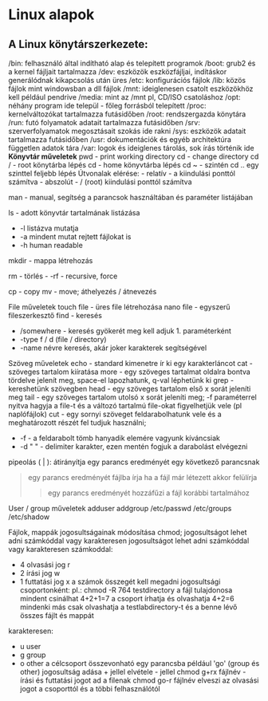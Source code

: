 # Linux alapok

## A Linux könytárszerkezete:

/bin: felhasználó által indítható alap és telepített programok 
/boot: grub2 és a kernel fájljait tartalmazza 
/dev: eszközök eszközfájljai, indításkor generálódnak kikapcsolás után üres 
/etc: konfigurációs fájlok 
/lib: közös fájlok mint windowsban a dll fájlok 
/mnt: ideiglenesen csatolt eszközökhöz kell például pendrive 
/media: mint az /mnt pl, CD/ISO csatoláshoz 
/opt: néhány program ide települ - főleg forrásból telepített 
/proc: kernelváltozókat tartalmazza futásidőben 
/root: rendszergazda könytára 
/run: futó folyamatok adatait tartalmazza futásidőben 
/srv: szerverfolyamatok megosztásait szokás ide rakni 
/sys: eszközök adatait tartalmazza futásidőben 
/usr: dokumentációk és egyéb architektúra független adatok tára 
/var: logok és ideiglenes tárolás, sok írás történik ide 
**Könyvtár műveletek**
pwd - print working directory 
cd - change directory 
cd / - root könytárba lépés 
cd - home könyvtárba lépés 
cd ~ - szintén 
cd .. egy szinttel feljebb lépés 
Útvonalak elérése: - relatív - a kiindulási ponttól számítva - abszolút - / (root) kiindulási ponttól számítva 

man - manual, segítség a parancsok használtában és paraméter listájában

ls - adott könyvtár tartalmának listázása
- -l listázva mutatja
- -a mindent mutat rejtett fájlokat is
- -h human readable

mkdir - mappa létrehozás

rm - törlés - -rf - recursive, force

cp - copy
mv - move; áthelyezés / átnevezés

File műveletek
touch file - üres file létrehozása
nano file - egyszerű fileszerkesztő
find - keresés
- /somewhere - keresés gyökerét meg kell adjuk 1. paraméterként
- -type f / d (file / directory)
- -name névre keresés, akár joker karakterek segítségével

Szöveg műveletek
echo - standard kimenetre ír ki egy karakterláncot
cat - szöveges tartalom kiíratása
more - egy szöveges tartalmat oldalra bontva tördelve jelenít meg, space-el lapozhatunk, q-val léphetünk ki
grep - kereshetünk szövegben
head - egy szöveges tartalom első x sorát jeleníti meg
tail - egy szöveges tartalom utolsó x sorát jeleníti meg; -f paraméterrel nyitva hagyja a file-t és a változó tartalmú file-okat figyelhetjük vele (pl naplófájlok)
cut - egy sornyi szöveget feldarabolhatunk vele és a meghatározott részét fel tudjuk használni;
- -f - a feldarabolt tömb hanyadik elemére vagyunk kíváncsiak
- -d " " - delimiter karakter, ezen mentén fogjuk a darabolást elvégezni

pipeolás ( | ): átirányítja egy parancs eredményét egy következő parancsnak

> egy parancs eredményét fájlba írja ha a fájl már létezett akkor felülírja
>> egy parancs eredményét hozzáfűzi a fájl korábbi tartalmához

User / group műveletek
adduser
addgroup
/etc/passwd
/etc/groups
/etc/shadow

Fájlok, mappák jogosultságainak módosítása
chmod; jogosultságot lehet adni számkóddal vagy karakteresen
jogosultságot lehet adni számkóddal vagy karakteresen
számkoddal:
- 4 olvasási jog r
- 2 írási jog w
- 1 futtatási jog x
a számok összegét kell megadni jogosultsági csoportonként:
pl.: chmod -R 764 testdirectory
a fájl tulajdonosa mindent csinálhat 4+2+1=7
a csoport írhatja és olvashatja 4+2=6
mindenki más csak olvashatja a testlabdirectory-t és a benne lévő összes fájlt és mappát

karakteresen:
- u user
- g group
- o other
a célcsoport összevonható egy parancsba például 'go' (group és other)
jogosultság adása + jellel
elvétele - jellel
chmod g+rx fájlnév - írási és futtatási jogot ad a filenak chmod go-r fájlnév elveszi az olvasási jogot a csoporttól és a többi felhasználótól
